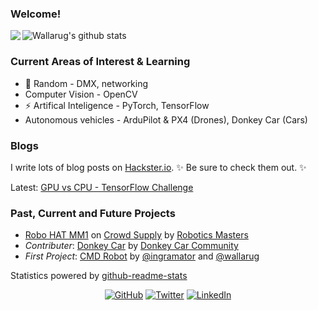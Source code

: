 ### Welcome!
<!--
**wallarug/wallarug** is a ✨ _special_ ✨ repository because its `README.md` (this file) appears on your GitHub profile.

Here are some ideas to get you started:

- 🔭 I’m currently working on ...
- 🌱 I’m currently learning ...
- 👯 I’m looking to collaborate on ...
- 🤔 I’m looking for help with ...
- 💬 Ask me about ...
- 📫 How to reach me: ...
- 😄 Pronouns: ...
- ⚡ Fun fact: ...
-->

<!--
<p>
	<img align="left" src="https://github-readme-stats.vercel.app/api?username=wallarug&count_private=true&show_icons=true&theme=dark&hide=issues,prs" />
	
</p>
![Wallarug's github stats](https://github-readme-stats.vercel.app/api?username=wallarug&count_private=true&show_icons=true&theme=dark&include_all_commits=true&hide=issues,prs)

-->

![Wallarug's github stats](https://github-readme-stats.vercel.app/api?username=wallarug&count_private=true&show_icons=true&theme=dark)
<img align="left" src="https://github-readme-stats.vercel.app/api/top-langs/?username=wallarug&hide=Processing,css&theme=dark" />

### Current Areas of Interest & Learning
* 🔭 Random - DMX, networking 
* Computer Vision - OpenCV 
* ⚡ Artifical Inteligence - PyTorch, TensorFlow
* Autonomous vehicles - ArduPilot & PX4 (Drones), Donkey Car (Cars)

### Blogs

I write lots of blog posts on [Hackster.io](https://www.hackster.io/wallarug/projects).  ✨ Be sure to check them out. ✨

Latest:  [GPU vs CPU - TensorFlow Challenge](https://www.hackster.io/wallarug/gpu-vs-cpu-tensorflow-challenge-331237)


### Past, Current and Future Projects

* [Robo HAT MM1](http://robohatmm1-docs.readthedocs.io/) on [Crowd Supply](https://www.crowdsupply.com/robotics-masters/robo-hat-mm1) by [Robotics Masters](https://roboticsmasters.co)
* _Contributer_: [Donkey Car](http://docs.donkeycar.com/) by [Donkey Car Community](https://www.donkeycar.com/)
* _First Project_: [CMD Robot](https://github.com/ingramator/cmd-robot) by [@ingramator](https://github.com/ingramator/) and [@wallarug](https://github.com/wallarug)

Statistics powered by [github-readme-stats](https://github.com/anuraghazra/github-readme-stats)

<p align="center">
	<a href="https://github.com/wallarug"><img src="https://img.shields.io/github/followers/wallarug.svg?label=GitHub&style=social" alt="GitHub"></a>
	<a href="https://twitter.com/wallarug"><img src="https://img.shields.io/twitter/follow/wallarug?label=Twitter&style=social" alt="Twitter"></a>
	<a href="https://www.linkedin.com/in/cian-byrne-sydney"><img src="https://img.shields.io/badge/LinkedIn--_.svg?style=social&logo=linkedin" alt="LinkedIn"></a>
</p>
